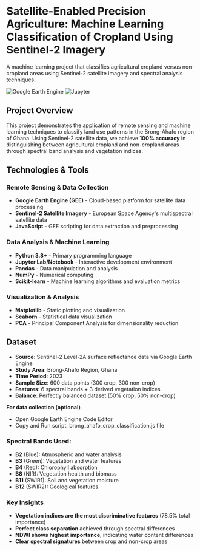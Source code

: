 # Satellite-Enabled Precision Agriculture: Machine Learning Classification of Cropland Using Sentinel-2 Imagery
A machine learning project that classifies agricultural cropland versus non-cropland areas using Sentinel-2 satellite imagery and spectral analysis techniques.

![Google Earth Engine](https://img.shields.io/badge/Google%20Earth%20Engine-JavaScript-green.svg)
![Jupyter](https://img.shields.io/badge/Jupyter-Notebook-orange.svg)
## Project Overview
This project demonstrates the application of remote sensing and machine learning techniques to classify land use patterns in the Brong-Ahafo region of Ghana. Using Sentinel-2 satellite data, we achieve **100% accuracy** in distinguishing between agricultural cropland and non-cropland areas through spectral band analysis and vegetation indices.

## Technologies & Tools
### **Remote Sensing & Data Collection**
- **Google Earth Engine (GEE)** - Cloud-based platform for satellite data processing
- **Sentinel-2 Satellite Imagery** - European Space Agency's multispectral satellite data
- **JavaScript** - GEE scripting for data extraction and preprocessing

### **Data Analysis & Machine Learning**
- **Python 3.8+** - Primary programming language
- **Jupyter Lab/Notebook** - Interactive development environment
- **Pandas** - Data manipulation and analysis
- **NumPy** - Numerical computing
- **Scikit-learn** - Machine learning algorithms and evaluation metrics

### **Visualization & Analysis**
- **Matplotlib** - Static plotting and visualization
- **Seaborn** - Statistical data visualization
- **PCA** - Principal Component Analysis for dimensionality reduction

## Dataset
- **Source**: Sentinel-2 Level-2A surface reflectance data via Google Earth Engine
- **Study Area**: Brong-Ahafo Region, Ghana
- **Time Period**: 2023
- **Sample Size**: 600 data points (300 crop, 300 non-crop)
- **Features**: 6 spectral bands + 3 derived vegetation indices
- **Balance**: Perfectly balanced dataset (50% crop, 50% non-crop)

**For data collection (optional)**
- Open Google Earth Engine Code Editor
- Copy and Run script: brong_ahafo_crop_classification.js file

### Spectral Bands Used:
- **B2** (Blue): Atmospheric and water analysis
- **B3** (Green): Vegetation and water features
- **B4** (Red): Chlorophyll absorption
- **B8** (NIR): Vegetation health and biomass
- **B11** (SWIR1): Soil and vegetation moisture
- **B12** (SWIR2): Geological features

### Key Insights
- **Vegetation indices are the most discriminative features** (78.5% total importance)
- **Perfect class separation** achieved through spectral differences
- **NDWI shows highest importance**, indicating water content differences
- **Clear spectral signatures** between crop and non-crop areas

